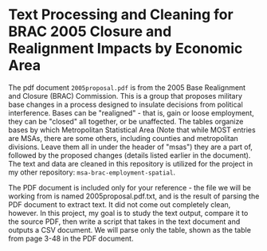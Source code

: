 
# Text Processing and Cleaning for BRAC 2005 Closure and Realignment Impacts by Economic Area

The pdf document `2005proposal.pdf` is from the 2005 Base Realignment and Closure (BRAC) Commission.  This is a group that proposes military base changes in a process designed to insulate decisions from political interference.  Bases can be "realigned" - that is, gain or loose employment, they can be "closed" all together, or be unaffected.  The tables organize bases by which Metropolitan Statistical Area (Note that while MOST entries are MSAs, there are some others, including counties and metropolitan divisions. Leave them all in under the header of "msas") they are a part of, followed by the proposed changes (details listed earlier in the document). The text and data are cleaned in this repository is utilized for the project in my other repository: `msa-brac-employment-spatial`.

The PDF document is included only for your reference - the file we will be working from is named 2005proposal.pdf.txt, and is the result of parsing the PDF document to extract text.  It did not come out completely clean, however. In this project, my goal is to study the text output, compare it to the source PDF, then write a script that takes in the text document and outputs a CSV document. We will parse only the table, shown as the table from page 3-48 in the PDF document.
